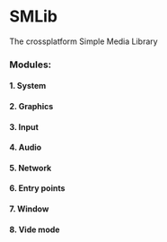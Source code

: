 # SMLib
The crossplatform Simple Media Library

### Modules:
  #### 1. System
  #### 2. Graphics
  #### 3. Input
  #### 4. Audio
  #### 5. Network
  #### 6. Entry points
  #### 7. Window
  #### 8. Vide mode
